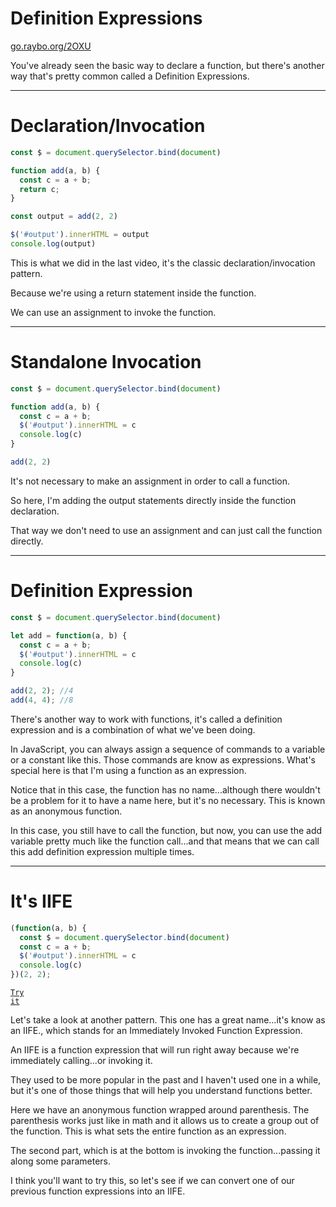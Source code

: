 <!-- .slide: data-state="layout-title" class="bg-dark"-->

# Definition Expressions

<div class="slide-link"><a href="https://go.raybo.org/2OXU"><i class="fab fa-slideshare"></i> go.raybo.org/2OXU</a></div>

> >

You've already seen the basic way to declare a function, but there's another way that's pretty common called a Definition Expressions.

---

# Declaration/Invocation

```js [3-6|5|8]
const $ = document.querySelector.bind(document)

function add(a, b) {
  const c = a + b;
  return c;
}

const output = add(2, 2)

$('#output').innerHTML = output
console.log(output)
```

> >

This is what we did in the last video, it's the classic declaration/invocation pattern. 

Because we're using a return statement inside the function.

We can use an assignment to invoke the function.

---

# Standalone Invocation

```js [3-7|5-6|9]
const $ = document.querySelector.bind(document)

function add(a, b) {
  const c = a + b;
  $('#output').innerHTML = c
  console.log(c)
}

add(2, 2)
```

> >

It's not necessary to make an assignment in order to call a function. 

So here, I'm adding the output statements directly inside the function declaration.

That way we don't need to use an assignment and can just call the function directly.

---

# Definition Expression

```js [3-7|3|9|10]
const $ = document.querySelector.bind(document)

let add = function(a, b) {
  const c = a + b;
  $('#output').innerHTML = c
  console.log(c)
}

add(2, 2); //4
add(4, 4); //8
```

> >

There's another way to work with functions, it's called a definition expression and is a combination of what we've been doing.

In JavaScript, you can always assign a sequence of commands to a variable or a constant like this. Those commands are know as expressions. What's special here is that I'm using a function as an expression.

Notice that in this case, the function has no name...although there wouldn't be a problem for it to have a name here, but it's no necessary. This is known as an anonymous function.

In this case, you still have to call the function, but now, you can use the add variable pretty much like the function call...and that means that we can call this add definition expression multiple times.

---

# It's IIFE

```js [3-7|3|9|10]
(function(a, b) {
  const $ = document.querySelector.bind(document)
  const c = a + b;
  $('#output').innerHTML = c
  console.log(c)
})(2, 2);
```

<a href="https://github.dev/LinkedInLearning/javascript-functions-2502735/tree/01_02b" target="_blank"><code class="code-royal">Try it</code></a>

> >

Let's take a look at another pattern. This one has a great name...it's know as an IIFE., which stands for an Immediately Invoked Function Expression.

An IIFE is a function expression that will run right away because we're immediately calling...or invoking it.

They used to be more popular in the past and I haven't used one in a while, but it's one of those things that will help you understand functions better.

Here we have an anonymous function wrapped around parenthesis. The parenthesis works just like in math and it allows us to create a group out of the function. This is what sets the entire function as an expression.

The second part, which is at the bottom is invoking the function...passing it along some parameters.

I think you'll want to try this, so let's see if we can convert one of our previous function expressions into an IIFE.
